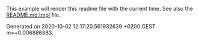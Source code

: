 This example will render this readme file with the current time.
See also the [README.md.tmpl](README.md.tmpl) file.

Generated on 2020-10-02 12:17:20.561932639 +0200 CEST m=+0.006886883.